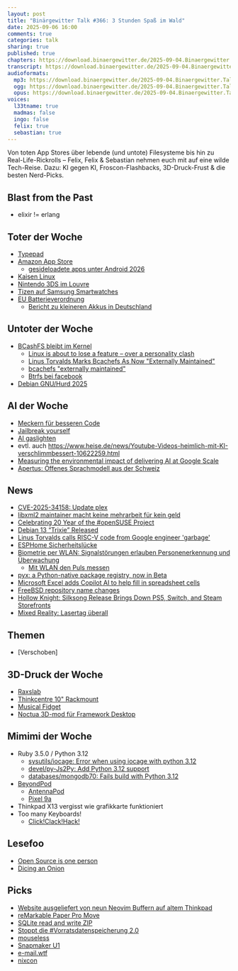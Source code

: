 ```yaml
---
layout: post
title: "Binärgewitter Talk #366: 3 Stunden Spaß im Wald"
date: 2025-09-06 16:00
comments: true
categories: talk
sharing: true
published: true
chapters: https://download.binaergewitter.de/2025-09-04.Binaergewitter.Talk.366.chapters.txt
transcript: https://download.binaergewitter.de/2025-09-04.Binaergewitter.Talk.366-speech.json
audioformats:
  mp3: https://download.binaergewitter.de/2025-09-04.Binaergewitter.Talk.366.mp3
  ogg: https://download.binaergewitter.de/2025-09-04.Binaergewitter.Talk.366.ogg
  opus: https://download.binaergewitter.de/2025-09-04.Binaergewitter.Talk.366.opus
voices:
  l33tname: true
  madmas: false
  ingo: false
  felix: true
  sebastian: true
---
```

Von toten App Stores über lebende (und untote) Filesysteme bis hin zu Real-Life-Rickrolls – Felix, Felix & Sebastian nehmen euch mit auf eine wilde Tech-Reise.
Dazu: KI gegen KI, Froscon-Flashbacks, 3D-Druck-Frust & die besten Nerd-Picks.

## Blast from the Past
- elixir != erlang

## Toter der Woche

- [Typepad]( https://www.heise.de/news/Urgestein-der-Blogging-Szene-Typepad-wird-Ende-September-geschlossen-10624983.html )
- [Amazon App Store]( https://www.heise.de/news/Amazons-Appstore-fuer-Android-schliesst-naechste-Woche-10520232.html )
  * [gesideloadete apps unter Android 2026]( https://9to5google.com/2025/08/25/android-apps-developer-verification/ )
- [Kaisen Linux]( https://www.neowin.net/news/sad-news-another-linux-distro-is-shutting-down/ )
- [Nintendo 3DS im Louvre]( https://www.heise.de/news/Nintendo-3DS-zu-alt-fuers-Museum-10628381.html )
- [Tizen auf Samsung Smartwatches]( https://www.heise.de/news/Support-fuer-Samsung-Smartwatches-mit-Tizen-endet-in-vier-Wochen-10626699.html )
- [EU Batterieverordnung](https://www.forum-verlag.com/fachwissen/elektrosicherheit-und-elektrotechnik/eu-batterieverordnung/)
  - [Bericht zu kleineren Akkus in Deutschland](https://www.smartzone.de/smartphones-mit-kleinerem-akku-fuer-europa-hintergruende-und-empfehlungen/)

## Untoter der Woche

- [BCashFS bleibt im Kernel]( https://www.heise.de/news/Bcachefs-Dateisystem-verbleibt-offenbar-stagnierend-in-Linux-10626600.html )
  * [Linux is about to lose a feature – over a personality clash]( https://www.theregister.com/2025/08/15/sad_end_of_bcachefs/ )
  * [Linus Torvalds Marks Bcachefs As Now "Externally Maintained"]( https://www.phoronix.com/news/Bcachefs-Externally-Maintained )
  * [bcachefs "externally maintained"]( https://lobste.rs/s/tmsqcy/linus_torvalds_marks_bcachefs_as )
  * [Btrfs bei facebook]( https://www.phoronix.com/news/Btrfs-Saves-Meta-Billions )
- [Debian GNU/Hurd 2025]( https://www.phoronix.com/news/Debian-GNU-Hurd-2025 )


## AI der Woche

- [Meckern für besseren Code]( https://www.heise.de/news/Peer-Review-fuer-Google-Jules-KI-Assistent-schaut-KI-Assistenten-auf-die-Finger-10519724.html )
- [Jailbreak yourself]( https://www.golem.de/news/jailbreaking-ki-gegen-ki-2509-199625.html )
- [AI gaslighten]( https://arstechnica.com/science/2025/09/these-psychological-tricks-can-get-llms-to-respond-to-forbidden-prompts/ )
- evtl. auch https://www.heise.de/news/Youtube-Videos-heimlich-mit-KI-verschlimmbessert-10622259.html
- [Measuring the environmental impact of delivering AI at Google Scale]( https://services.google.com/fh/files/misc/measuring_the_environmental_impact_of_delivering_ai_at_google_scale.pdf )
- [Apertus: Offenes Sprachmodell aus der Schweiz]( https://www.heise.de/news/Apertus-Schweiz-stellt-erstes-offenes-und-mehrsprachiges-KI-Modell-vor-10629412.html )

## News

- [CVE-2025-34158: Update plex]( https://www.bleepingcomputer.com/news/security/plex-warns-users-to-patch-security-vulnerability-immediately/ )
- [libxml2 maintainer macht keine mehrarbeit für kein geld]( https://socket.dev/blog/libxml2-maintainer-ends-embargoed-vulnerability-reports )
- [Celebrating 20 Year of the #openSUSE Project]( https://mastodon.social/@opensuse@fosstodon.org/114995396454770531 )
- [Debian 13 “Trixie” Released]( https://linuxiac.com/debian-13-trixie-released-this-is-whats-new/ )
- [Linus Torvalds calls RISC-V code from Google engineer 'garbage']( https://www.tomshardware.com/software/linux/linus-torvalds-calls-risc-v-code-from-google-engineer-garbage-and-that-it-makes-the-world-actively-a-worse-place-to-live-linux-honcho-puts-dev-on-notice-for-late-submissions-too )
- [ESPHome Sicherheitslücke]( https://www.heise.de/news/Heimautomatisierung-ESPHome-Luecke-erlaubt-volle-Kompromittierung-10628487.html )
- [Biometrie per WLAN: Signalstörungen erlauben Personenerkennung und Überwachung]( https://www.heise.de/news/Biometrie-per-WLAN-Signalstoerungen-erlauben-Personenerkennung-und-Ueberwachung-10515620.html )
   - [Mit WLAN den Puls messen]( https://www.mdr.de/wissen/medizin-gesundheit/herzfrequenz-messen-wifi-wlan-100.html )
- [pyx: a Python-native package registry, now in Beta]( https://astral.sh/blog/introducing-pyx )
- [Microsoft Excel adds Copilot AI to help fill in spreadsheet cells]( https://www.theverge.com/news/761338/microsoft-excel-ai-copilot-spreadsheet-cell-filling )
- [FreeBSD repository name changes]( https://www.reddit.com/r/freebsd/comments/1n40dbd/freebsd_repository_name_changes/ )
- [Hollow Knight: Silksong Release Brings Down PS5, Switch, and Steam Storefronts]( https://www.newsweek.com/entertainment/video-games/hollow-knight-silksong-release-brings-down-ps5-switch-steam-storefronts-2124534 )
- [Mixed Reality: Lasertag überall]( https://www.heise.de/news/Lasertag-ueberall-und-jederzeit-Mixed-Reality-eroeffnet-neue-Moeglichkeiten-10517589.html ) 

## Themen
- [Verschoben]

## 3D-Druck der Woche

- [Raxslab]( https://makerworld.com/de/models/1294480-lab-rax-10-server-rack-5u#profileId-1325352)
- [Thinkcentre 10" Rackmount](https://makerworld.com/de/models/1141511-thinkcentre-10-inch-rackmount?from=search#profileId-1143992 )
- [Musical Fidget]( https://makerworld.com/en/models/762990-musical-fidget#profileId-1019812 )
- [Noctua 3D-mod für Framework Desktop]( https://arstechnica.com/gadgets/2025/09/noctuas-3d-printed-mod-singlehandedly-makes-the-framework-desktop-run-quieter/ )

## Mimimi der Woche
- Ruby 3.5.0 / Python 3.12
  * [sysutils/iocage: Error when using iocage with python 3.12]( https://bugs.freebsd.org/bugzilla/show_bug.cgi?id=288758 )
  * [devel/py-Js2Py: Add Python 3.12 support]( https://bugs.freebsd.org/bugzilla/show_bug.cgi?id=289085 )
  * [databases/mongodb70: Fails build with Python 3.12]( https://bugs.freebsd.org/bugzilla/show_bug.cgi?id=289086 )
- [BeyondPod]( http://www.beyondpod.mobi/android/index.htm )
  * [AntennaPod]( https://antennapod.org/ )
  * [Pixel 9a]( https://store.google.com/product/pixel_9a?hl=de&pli=1 )
- Thinkpad X13 vergisst wie grafikkarte funktioniert
- Too many Keyboards!
  - [Click!Clack!Hack!]( https://www.clickclackhack.de/ )

## Lesefoo
- [Open Source is one person]( https://opensourcesecurity.io/2025/08-oss-one-person/ )
- [Dicing an Onion]( https://pudding.cool/2025/08/onions/ )

## Picks

- [Website ausgeliefert von neun Neovim Buffern auf altem Thinkpad]( https://vim.gabornyeki.com/ ) 
- [reMarkable Paper Pro Move]( https://remarkable.com/blog/meet-remarkable-paper-pro-move-the-groundbreaking-paper-tablet-made-for-work-on-the-go )
- [SQLite read and write ZIP]( https://mastodon.social/@jpmens/114991866577330548 )
- [Stoppt die #Vorratsdatenspeicherung 2.0]( https://digitalcourage.social/@echo_pbreyer/115105978282629717 )
- [mouseless]( https://mouseless.click/ )
- [Snapmaker U1](https://www.kickstarter.com/projects/snapmaker/snapmaker-u1-color-3d-printer-5x-more-speed-5x-less-waste?ref=section-homepage-featured-project)
- [e-mail.wtf]( https://e-mail.wtf/ )
- [nixcon]( https://2025.nixcon.org/ )
